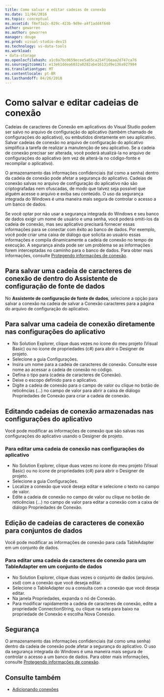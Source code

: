```yaml
---
title: Como salvar e editar cadeias de conexão
ms.date: 11/04/2016
ms.topic: conceptual
ms.assetid: f8ef3a2c-029c-423b-9d9e-a4f1add4f640
author: gewarren
ms.author: gewarren
manager: douge
ms.prod: visual-studio-dev15
ms.technology: vs-data-tools
ms.workload:
- data-storage
ms.openlocfilehash: a1c0a7bc0659ecee5a65ca254f16eaa2d747ca76
ms.sourcegitcommit: e13e61ddea6032a8282abe16131d9e136a927984
ms.translationtype: MT
ms.contentlocale: pt-BR
ms.lasthandoff: 04/26/2018
---
```

# <a name="how-to-save-and-edit-connection-strings"></a>Como salvar e editar cadeias de conexão
Cadeias de caracteres de Conexão em aplicativos do Visual Studio podem ser salvo no arquivo de configuração do aplicativo (também chamado de configurações do aplicativo), ou embutidos diretamente em seu aplicativo. Salvar cadeias de conexão no arquivo de configuração do aplicativo simplifica a tarefa de realizar a manutenção de seu aplicativo. Se a cadeia de conexão precisar ser alterada, você poderá atualizá-la no arquivo de configurações do aplicativo (em vez de alterá-la no código-fonte e recompilar o aplicativo).

O armazenamento das informações confidenciais (tal como a senha) dentro da cadeia de conexão pode afetar a segurança do aplicativo. Cadeias de conexão salvas no arquivo de configuração do aplicativo não são criptografadas nem ofuscadas, de modo que talvez seja possível que alguém acesse o arquivo e exiba seu conteúdo. O uso da segurança integrada do Windows é uma maneira mais segura de controlar o acesso a um banco de dados.

Se você optar por não usar a segurança integrada do Windows e seu banco de dados exigir um nome de usuário e uma senha, você poderá omiti-los da cadeia de conexão, mas seu aplicativo precisará fornecer essas informações para se conectar com êxito ao banco de dados. Por exemplo, você pode criar uma caixa de diálogo que solicita ao usuário essas informações e compila dinamicamente a cadeia de conexão no tempo de execução. A segurança ainda pode ser um problema se as informações forem interceptadas no caminho para o banco de dados.
Para obter mais informações, consulte [Protegendo informações de conexão](/dotnet/framework/data/adonet/protecting-connection-information).

## <a name="to-save-a-connection-string-from-within-the-data-source-configuration-wizard"></a>Para salvar uma cadeia de caracteres de conexão de dentro do Assistente de configuração de fonte de dados
No **Assistente de configuração de fonte de dados**, selecione a opção para salvar a conexão na cadeia de salvar a Conexão caracteres para a página do arquivo de configuração do aplicativo.

## <a name="to-save-a-connection-string-directly-into-application-settings"></a>Para salvar uma cadeia de conexão diretamente nas configurações do aplicativo
- No Solution Explorer, clique duas vezes no ícone do meu projeto (Visual Basic) ou no ícone de propriedades (c#) para abrir o Designer de projeto.
- Selecione a guia Configurações.
- Insira um nome para a cadeia de caracteres de conexão. Consulte esse nome ao acessar a cadeia de conexão no código.
- Defina o tipo para (cadeia de caracteres de Conexão).
- Deixe o escopo definido para o aplicativo.
- Digite a cadeia de conexão para o campo de valor ou clique no botão de reticências (...) no campo de valor para abrir a caixa de diálogo Propriedades de Conexão para criar a cadeia de conexão.

## <a name="editing-connection-strings-stored-in-application-settings"></a>Editando cadeias de conexão armazenadas nas configurações do aplicativo
Você pode modificar as informações de conexão que são salvas nas configurações do aplicativo usando o Designer de projeto.

### <a name="to-edit-a-connection-string-stored-in-application-settings"></a>Para editar uma cadeia de conexão nas configurações do aplicativo
- No Solution Explorer, clique duas vezes no ícone do meu projeto (Visual Basic) ou no ícone de propriedades (c#) para abrir o Designer de projeto.
- Selecione a guia Configurações.
- Localize a conexão que você deseja editar e selecione o texto no campo de valor.
- Edite a cadeia de conexão no campo de valor ou clique no botão de reticências (...) no campo de valor para editar a conexão com a caixa de diálogo Propriedades de Conexão.

## <a name="editing-connection-strings-for-datasets"></a>Edição de cadeias de caracteres de conexão para conjuntos de dados
Você pode modificar as informações de conexão para cada TableAdapter em um conjunto de dados.

### <a name="to-edit-a-connection-string-for-a-tableadapter-in-a-dataset"></a>Para editar uma cadeia de caracteres de conexão para um TableAdapter em um conjunto de dados
- No Solution Explorer, clique duas vezes o conjunto de dados (arquivo. xsd) com a conexão que você deseja editar.
- Selecione o TableAdapter ou a consulta com a conexão que você deseja editar.
- Na janela Propriedades, expanda o nó de Conexão.
- Para modificar rapidamente a cadeia de caracteres de conexão, edite a propriedade ConnectionString, ou clique na seta para baixo na propriedade de Conexão e escolha Nova Conexão.

## <a name="security"></a>Segurança
O armazenamento das informações confidenciais (tal como uma senha) dentro da cadeia de conexão pode afetar a segurança do aplicativo. O uso da segurança integrada do Windows é uma maneira mais segura de controlar o acesso a um banco de dados.
Para obter mais informações, consulte [Protegendo informações de conexão](/dotnet/framework/data/adonet/protecting-connection-information).

## <a name="see-also"></a>Consulte também

- [Adicionando conexões](../data-tools/add-new-connections.md)